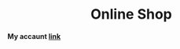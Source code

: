 <h1 style="text-align: center;">Online Shop </h1>
<h4>My accaunt <a href="https://github.com/fayzullomamajonov">link</a></h4>

